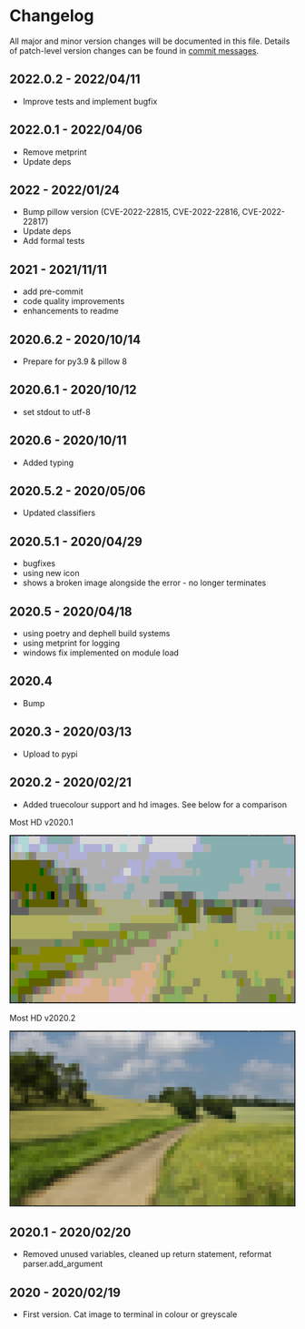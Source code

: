 # Changelog

All major and minor version changes will be documented in this file. Details of
patch-level version changes can be found in [commit messages](../../commits/master).

## 2022.0.2 - 2022/04/11

- Improve tests and implement bugfix

## 2022.0.1 - 2022/04/06

- Remove metprint
- Update deps

## 2022 - 2022/01/24

- Bump pillow version (CVE-2022-22815, CVE-2022-22816, CVE-2022-22817)
- Update deps
- Add formal tests

## 2021 - 2021/11/11

- add pre-commit
- code quality improvements
- enhancements to readme

## 2020.6.2 - 2020/10/14

- Prepare for py3.9 & pillow 8

## 2020.6.1 - 2020/10/12

- set stdout to utf-8

## 2020.6 - 2020/10/11

- Added typing

## 2020.5.2 - 2020/05/06

- Updated classifiers

## 2020.5.1 - 2020/04/29

- bugfixes
- using new icon
- shows a broken image alongside the error - no longer terminates

## 2020.5 - 2020/04/18

- using poetry and dephell build systems
- using metprint for logging
- windows fix implemented on module load

## 2020.4

- Bump

## 2020.3 - 2020/03/13

- Upload to pypi

## 2020.2 - 2020/02/21

- Added truecolour support and hd images. See below for a comparison

<div>
<p>Most HD v2020.1</p>
<img src="readme-assets/screenshots/desktop/example-2.png" alt="Screenshot 3" width="600">
<p>Most HD v2020.2</p>
<img src="readme-assets/screenshots/desktop/example-6.png" alt="Screenshot 7" width="600">
</div>

## 2020.1 - 2020/02/20

- Removed unused variables, cleaned up return statement, reformat
parser.add_argument

## 2020 - 2020/02/19

- First version. Cat image to terminal in colour or greyscale
